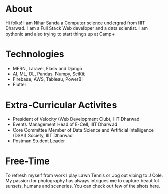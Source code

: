 # About

Hi folks! I am Nihar Sanda a Computer science undergrad from IIIT Dharwad. I am a Full Stack Web developer and a data scientist. I am pythonic and also trying to start things up at Camp+

# Technologies

- MERN, Laravel, Flask and Django
- AI, ML, DL, Pandas, Numpy, SciKit
- Firebase, AWS, Tableau, PowerBI
- Flutter

# Extra-Curricular Activites

- President of Velocity (Web Development Club), IIIT Dharwad
- Events Management Head of E-Cell, IIIT Dharwad
- Core Committee Member of Data Science and Artificial Intelligence (DSAI) Society, IIIT Dharwad
- Postman Student Leader

# Free-Time

To refresh myself from work I play Lawn Tennis or Jog out vibing to J Cole. My passion for photography has always intrigues me to capture beautiful sunsets, humans and sceneries. You can check out few of the shots here.
